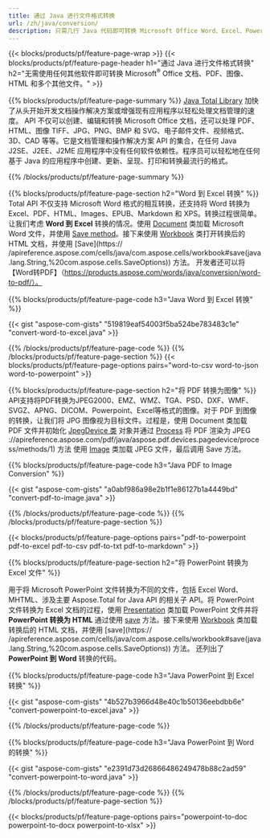 ```yaml
---
title: 通过 Java 进行文件格式转换 
url: /zh/java/conversion/
description: 只需几行 Java 代码即可转换 Microsoft Office Word、Excel、PowerPoint、Outlook、PDF、HTML、3D 图像、图表、视频格式和其他不同格式。
---
```


{{< blocks/products/pf/feature-page-wrap >}}
{{< blocks/products/pf/feature-page-header h1="通过 Java 进行文件格式转换" h2="无需使用任何其他软件即可转换 Microsoft<sup>&reg;</sup> Office 文档、PDF、图像、HTML 和多个其他文件。" >}}

{{% blocks/products/pf/feature-page-summary %}}
[Java Total Library](https://products.aspose.com/total/java/) 加快了从头开始开发文档操作解决方案或增强现有应用程序以轻松处理文档管理的速度。 API 不仅可以创建、编辑和转换 Microsoft Office 文档，还可以处理 PDF、HTML、图像 TIFF、JPG、PNG、BMP 和 SVG、电子邮件文件、视频格式、3D、CAD 等等。它是文档管理和操作解决方案 API 的集合，在任何 Java J2SE、J2EE、J2ME 应用程序中没有任何软件依赖性。程序员可以轻松地在任何基于 Java 的应用程序中创建、更新、呈现、打印和转换最流行的格式。

{{% /blocks/products/pf/feature-page-summary  %}}

{{% blocks/products/pf/feature-page-section  h2="Word 到 Excel 转换" %}}
Total API 不仅支持 Microsoft Word 格式的相互转换，还支持将 Word 转换为 Excel、PDF、HTML、Images、EPUB、Markdown 和 XPS。转换过程很简单。让我们考虑 **Word 到 Excel** 转换的情况。使用 [Document](https://apireference.aspose.com/words/java/com.aspose.words/Document) 类加载 Microsoft Word 文件，并使用 [Save method](https://apireference.aspose.com/words/java/com.aspose.words/Document#save(java.lang.String,com.aspose.words.SaveOptions))。接下来使用 [Workbook](https://apireference.aspose.com/cells/java/com.aspose.cells/Workbook) 类打开转换后的 HTML 文档，并使用 [Save](https:// /apireference.aspose.com/cells/java/com.aspose.cells/workbook#save(java.lang.String,%20com.aspose.cells.SaveOptions)) 方法。
 开发者还可以将【Word转PDF】（https://products.aspose.com/words/java/conversion/word-to-pdf/）。


{{% blocks/products/pf/feature-page-code h3="Java Word 到 Excel 转换" %}}

{{< gist "aspose-com-gists" "519819eaf54003f5ba524be783483c1e" "convert-word-to-excel.java" >}}

{{% /blocks/products/pf/feature-page-code  %}}
{{% /blocks/products/pf/feature-page-section %}}
{{< blocks/products/pf/feature-page-options pairs="word-to-csv word-to-json word-to-powerpoint" >}}


{{% blocks/products/pf/feature-page-section  h2="将 PDF 转换为图像" %}}
API支持将PDF转换为JPEG2000、EMZ、WMZ、TGA、PSD、DXF、WMF、SVGZ、APNG、DICOM、Powerpoint、Excel等格式的图像。对于 PDF 到图像的转换，让我们将 JPG 图像视为目标文件。过程是，使用 Document 类加载 PDF 文件并初始化 [JpegDevice 类](https://apireference.aspose.com/pdf/java/aspose.pdf.devices/jpegdevice) 对象并通过 [Process](https) 将 PDF 渲染为 JPEG ://apireference.aspose.com/pdf/java/aspose.pdf.devices.pagedevice/process/methods/1) 方法
使用 [Image](https://apireference.aspose.com/imaging/java/aspose.imaging/image) 类加载 JPEG 文件，最后调用 Save 方法。

{{% blocks/products/pf/feature-page-code h3="Java PDF to Image Conversion" %}}

{{< gist "aspose-com-gists" "a0abf986a98e2b1f1e86127b1a4449bd" "convert-pdf-to-image.java" >}}


{{% /blocks/products/pf/feature-page-code  %}}
{{% /blocks/products/pf/feature-page-section %}}

{{< blocks/products/pf/feature-page-options pairs="pdf-to-powerpoint pdf-to-excel pdf-to-csv pdf-to-txt pdf-to-markdown" >}}

{{% blocks/products/pf/feature-page-section  h2="将 PowerPoint 转换为 Excel 文件" %}}

用于将 Microsoft PowerPoint 文件转换为不同的文件，包括 Excel Word、MHTML、涉及主要 Aspose.Total for Java API 的相关子 API。将 PowerPoint 文件转换为 Excel 文档的过程，使用 [Presentation](https://apireference.aspose.com/slides/java/com.aspose.slides/Presentation) 类加载 PowerPoint 文件并将 **PowerPoint 转换为 HTML** 通过使用 [save](https://apireference.aspose.com/slides/java/com.aspose.slides/Presentation#save-java.lang.String-int-com.aspose.slides.ISaveOptions-) 方法。接下来使用 [Workbook](https://apireference.aspose.com/cells/java/com.aspose.cells/Workbook) 类加载转换后的 HTML 文档，并使用 [save](https:// /apireference.aspose.com/cells/java/com.aspose.cells/workbook#save(java.lang.String,%20com.aspose.cells.SaveOptions)) 方法。 还列出了 **PowerPoint 到 Word** 转换的代码。

{{% blocks/products/pf/feature-page-code h3="Java PowerPoint 到 Excel 转换" %}}

{{< gist "aspose-com-gists" "4b527b3966d48e40c1b50136eebdbb6e" "convert-powerpoint-to-excel.java" >}}

{{% /blocks/products/pf/feature-page-code %}}

{{% blocks/products/pf/feature-page-code h3="Java PowerPoint 到 Word 的转换" %}}

{{< gist "aspose-com-gists" "e2391d73d26866486249478b88c2ad59" "convert-powerpoint-to-word.java" >}}

{{% /blocks/products/pf/feature-page-code %}}
{{% /blocks/products/pf/feature-page-section %}}

{{< blocks/products/pf/feature-page-options pairs="powerpoint-to-doc powerpoint-to-docx powerpoint-to-xlsx" >}}